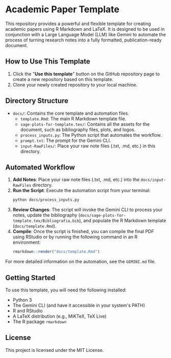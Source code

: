 # Academic Paper Template

This repository provides a powerful and flexible template for creating academic papers using R Markdown and LaTeX. It is designed to be used in conjunction with a Large Language Model (LLM) like Gemini to automate the process of turning research notes into a fully formatted, publication-ready document.

## How to Use This Template

1.  Click the "**Use this template**" button on the GitHub repository page to create a new repository based on this template.
2.  Clone your newly created repository to your local machine.

## Directory Structure

-   `docs/`: Contains the core template and automation files.
    -   `template.Rmd`: The main R Markdown template file.
    -   `sage-plots-for-template.tex/`: Contains all the assets for the document, such as bibliography files, plots, and logos.
    -   `process_inputs.py`: The Python script that automates the workflow.
    -   `prompt.txt`: The prompt for the Gemini CLI.
    -   `input-RawFiles/`: Place your raw note files (.txt, .md, etc.) in this directory.

## Automated Workflow

1.  **Add Notes**: Place your raw note files (.txt, .md, etc.) into the `docs/input-RawFiles` directory.
2.  **Run the Script**: Execute the automation script from your terminal:
    ```bash
    python docs/process_inputs.py
    ```
3.  **Review Changes**: The script will invoke the Gemini CLI to process your notes, update the bibliography (`docs/sage-plots-for-template.tex/Bibliografia.bib`), and populate the R Markdown template (`docs/template.Rmd`).
4.  **Compile**: Once the script is finished, you can compile the final PDF using RStudio or by running the following command in an R environment:
    ```R
    rmarkdown::render("docs/template.Rmd")
    ```

For more detailed information on the automation, see the `GEMINI.md` file.

## Getting Started

To use this template, you will need the following installed:

-   Python 3
-   The Gemini CLI (and have it accessible in your system's PATH)
-   R and RStudio
-   A LaTeX distribution (e.g., MiKTeX, TeX Live)
-   The R package `rmarkdown`

## License

This project is licensed under the MIT License.